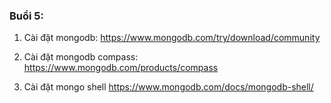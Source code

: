 ### Buổi 5:

1. Cài đặt mongodb:
   https://www.mongodb.com/try/download/community

2. Cài đặt mongodb compass:
   https://www.mongodb.com/products/compass

3. Cài đặt mongo shell
   https://www.mongodb.com/docs/mongodb-shell/
